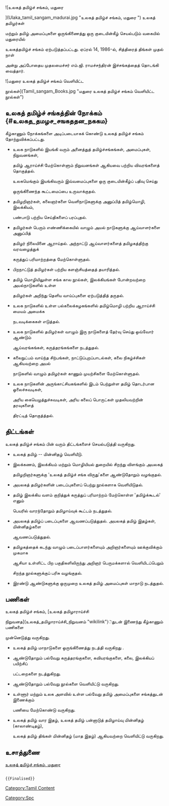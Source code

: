 ![உலகத் தமிழ்ச் சங்கம், மதுரை
](Ulaka_tamil_sangam_madurai.jpg "உலகத் தமிழ்ச் சங்கம், மதுரை ") உலகத் தமிழர்கள்
மற்றும் தமிழ் அமைப்புகளை ஒருங்கிணைத்து ஒரு குடையின்கீழ் செயல்படும் வகையில் மதுரையில்
உலகத்தமிழ்ச் சங்கம் ஏற்படுத்தப்பட்டது. ஏப்ரல் 14, 1986-ல், சித்திரைத் திங்கள் முதல் நாள்
அன்று அப்போதைய முதலமைச்சர் எம்.ஜி. ராமச்சந்திரன் இச்சங்கத்தைத் தொடங்கி வைத்தார்.
![மதுரை உலகத் தமிழ்ச் சங்கம் வெளியிட்ட
நூல்கள்](Tamil_sangam_Books.jpg "மதுரை உலகத் தமிழ்ச் சங்கம் வெளியிட்ட நூல்கள்")

## உலகத் தமிழ்ச் சங்கத்தின் நோக்கம் {#உலகத_தமழச_சஙகததன_நககம}

கீழ்காணும் நோக்கங்களை அடிப்படையாகக் கொண்டு உலகத் தமிழ்ச் சங்கம் தோற்றுவிக்கப்பட்டது.

-   உலக நாடுகளில் இயங்கி வரும் அனைத்துத் தமிழ்ச்சங்கங்கள், அமைப்புகள், நிறுவனங்கள்,
    தமிழ் ஆராய்ச்சி மேற்கொள்ளும் நிறுவனங்கள் ஆகியவை பற்றிய விவரங்களைத் தொகுத்தல்.
    உலகமெங்கும் இயங்கிவரும் இவ்வமைப்புகளை ஒரு குடையின்கீழ்ப் பதிவு செய்து
    ஒருங்கிணைந்த கூட்டமைப்பை உருவாக்குதல்.
-   தமிழறிஞர்கள், கலைஞர்களை வெளிநாடுகளுக்கு அனுப்பித் தமிழ்மொழி, இலக்கியம்,
    பண்பாடு பற்றிய செய்திகளைப் பரப்புதல்.
-   தமிழர்கள் பெரும் எண்ணிக்கையில் வாழும் அயல் நாடுகளுக்கு ஆய்வாளர்களை அனுப்பித்
    தமிழர் நிலையினை ஆராய்தல். அந்நாட்டு ஆய்வாளர்களைத் தமிழகத்திற்கு வரவழைத்துக்
    கருத்துப் பரிமாற்றத்தை மேற்கொள்ளுதல்.
-   பிறநாட்டுத் தமிழர்கள் பற்றிய களஞ்சியத்தைத் தயாரித்தல்.
-   தமிழ் மொழியிலுள்ள சங்க கால நூல்கள், இலக்கியங்கள் போன்றவற்றை அயல்நாடுகளில் உள்ள
    தமிழர்கள் அறிந்து தெளிய வாய்ப்புகளை ஏற்படுத்தித் தருதல்.
-   உலக நாடுகளில் உள்ள பல்கலைக்கழகங்களில் தமிழ்மொழி பற்றிய ஆராய்ச்சி மையம் அமைக்க
    நடவடிக்கைகள் எடுத்தல்.
-   உலக நாடுகளில் தமிழர்கள் வாழும் இரு நாடுகளைத் தேர்வு செய்து ஒவ்வோர் ஆண்டும்
    ஆய்வரங்கங்கள், கருத்தரங்கங்களை நடத்துதல்.
-   கலைநுட்பம் வாய்ந்த சிற்பங்கள், நாட்டுப்புறப்பாடல்கள், கலை நிகழ்ச்சிகள் ஆகியவற்றை அயல்
    நாடுகளில் வாழும் தமிழர்கள் காணும் முயற்சிகளை மேற்கொள்ளுதல்.
-   உலக நாடுகளின் அருங்காட்சியகங்களில் இடம் பெற்றுள்ள தமிழ் தொடர்பான ஓலைச்சுவடிகள்,
    அரிய கையெழுத்துச்சுவடிகள், அரிய கலைப் பொருட்கள் முதலியவற்றின் தரவுகளைத்
    திரட்டித் தொகுத்த்தல்.

## திட்டங்கள்

உலகத் தமிழ்ச் சங்கம் பின் வரும் திட்டங்களைச் செயல்படுத்தி வருகிறது.

-   உலகத் தமிழ் -- மின்னிதழ் வெளியீடு.
-   இலக்கணம், இலக்கியம் மற்றும் மொழியியல் துறையில் சிறந்து விளங்கும் அயலகத்
    தமிழறிஞர்களுக்கு 'உலகத் தமிழ்ச் சங்க விருது'களை ஆண்டுதோறும் வழங்குதல்.
-   அயலகத் தமிழர்களின் படைப்புகளைப் பெற்று நூல்களாக வெளியிடுதல்.
-   தமிழ் இலக்கிய வளம் குறித்துக் கருத்துப் பரிமாற்றம் மேற்கொள்ள 'தமிழ்க்கூடல்' எனும்
    பெயரில் வாரந்தோறும் தமிழாய்வுக் கூட்டம் நடத்துதல்.
-   அயலகத் தமிழ்ப் படைப்புகளை ஆவணப்படுத்துதல். அயலகத் தமிழ் இதழ்கள், மின்னிதழ்களை
    ஆவணப்படுத்துதல்.
-   தமிழகத்தைக் கடந்து வாழும் படைப்பாளர்களையும் அறிஞர்களையும் ஊக்குவிக்கும் முகமாக
    ஆசியா உள்ளிட்ட பிற பகுதிகளிலிருந்து அறிஞர் பெருமக்களால் வெளியிடப்பெறும்
    சிறந்த நூல்களுக்குப் பரிசு வழங்குதல்.
-   இரண்டு ஆண்டுகளுக்கு ஒருமுறை உலகத் தமிழ் அமைப்புகள் மாநாடு நடத்துதல்.

## பணிகள்

உலகத் தமிழ்ச் சங்கம், [உலகத் தமிழாராய்ச்சி
நிறுவனத](உலகத்_தமிழாராய்ச்சி_நிறுவனம் "wikilink")்துடன் இணைந்து கீழ்காணும் பணிகளை
முன்னெடுத்து வருகிறது.

-   உலகத் தமிழ் மாநாடுகளை ஒருங்கிணைத்து நடத்தி வருகிறது .
-   ஆண்டுதோறும் பல்வேறு கருத்தரங்குகளை, கவியரங்குகளை, கலை, இலக்கியப் பயிற்சிப்
    பட்டறைகளை நடத்துகிறது.
-   ஆண்டுதோறும் பல்வேறு நூல்களை வெளியிட்டு வருகிறது.
-   உள்ளூர் மற்றும் உலக அளவில் உள்ள பல்வேறு தமிழ் அமைப்புகளை சங்கத்துடன் இணைக்கும்
    பணியை மேற்கொண்டு வருகிறது.
-   உலகத் தமிழ் வார இதழ், உலகத் தமிழ் பன்னாடுத் தமிழாய்வு மின்னிதழ் (காலாண்டிதழ்),
    உலகத் தமிழ் திங்கள் மின்னிதழ் (மாத இதழ்) ஆகியவற்றை வெளியிட்டு வருகிறது.

## உசாத்துணை

[உலகத் தமிழ்ச் சங்கம், மதுரை](http://utsmdu.org/)

```{=mediawiki}
{{Finalised}}
```
[Category:Tamil Content](Category:Tamil_Content "wikilink")
[Category:Spc](Category:Spc "wikilink")
